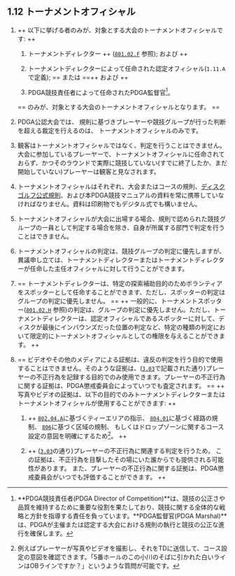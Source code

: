 ## 1.12 トーナメントオフィシャル

1. ++ 以下に挙げる者のみが、対象とする大会のトーナメントオフィシャルです: ++

    1. トーナメントディレクター ++ ([`801.02.F`](ordg/80102) 参照); および ++

    1. トーナメントディレクターによって任命された認定オフィシャル(`1.11.A`で定義);
    == または ==++ および ++

    1. PDGA競技責任者によって任命されたPDGA監督官[^1.12.1]。

    == のみが、対象とする大会のトーナメントオフィシャルとなります。 ==

1. PDGA公認大会では、
規則に基づきプレーヤーや競技グループが行った判断を超える裁定を行えるのは、
トーナメントオフィシャルのみです。

1. 観客はトーナメントオフィシャルではなく、判定を行うことはできません。大会に参加しているプレーヤーで、トーナメントオフィシャルに任命されておらず、かつそのラウンドで実際に競技していない(すでに終了したか、まだ開始していない)プレーヤーは観客と見なされます。

1. トーナメントオフィシャルはそれぞれ、大会またはコースの規則、[ディスクゴルフ公式規則](ordg/index)、および本PDGA競技マニュアルの資料を常に携帯していなければなりません。資料は印刷物でもデジタル式でも構いません。

1. トーナメントオフィシャルが大会に出場する場合、規則で認められた競技グループの一員として判定する場合を除き、自身が所属する部門で判定を行うことはできません。

1. トーナメントオフィシャルの判定は、競技グループの判定に優先しますが、異議申し立ては、トーナメントディレクターまたはトーナメントディレクターが任命した主任オフィシャルに対して行うことができます。

1. == トーナメントディレクターは、特定の探索補助目的のためボランティアをスポッターとして任命することができます、ただし、スポッターの判定はグループの判定に優先しません。 ==
++ 一般的に、トーナメントスポッター([`801.02.H`](ordg/80102) 参照)の判定は、グループの判定に優先しません。ただし、トーナメントディレクターは、認定オフィシャルであるスポッターに対して、ディスクが最後にインバウンズだった位置の判定など、特定の種類の判定において限定的にトーナメントオフィシャルとしての権限を与えることができます。 ++

1. == ビデオやその他のメディアによる証拠は、違反の判定を行う目的で使用することはできません。そのような証拠は、([`3.03`](#プレーヤーの不正行為)で記載された通り)プレーヤーの不正行為を記録する目的でのみ使用できます。プレーヤーの不正行為に関する証拠は、PDGA懲戒委員会によっていつでも査定されます。 ==
++ 写真やビデオの証拠は、以下の目的でのみトーナメントディレクターまたはトーナメントオフィシャルが使用することができます: ++

	1. ++ [`802.04.A`](ordg/80204)に基づくティーエリアの指示、
    [`804.01`](ordg/80401)に基づく経路の規制、
    [`806`](ordg/806)に基づく区域の規制、
    もしくはドロップゾーンに関するコース設定の意図を明確にするため[^1.12.2]。 ++

    1. ++ ([`3.03`](#プレーヤーの不正行為)の通り)プレーヤーの不正行為に関連する判定を行うため。
    この証拠は、不正行為を目撃したその場にいた誰からでも提供される可能性があります。
    また、プレーヤーの不正行為に関する証拠は、PDGA懲戒委員会がいつでも評価することができます。 ++

[^1.12.1]: **PDGA競技責任者(PDGA Director of Competition)**は、競技の公正さや品質を維持するために重要な役割を果たしており、競技に関する全体的な戦略と方針を指導する責任を負っています。**PDGA監督官(PDGA Marshal)**は、PDGAが主催または認定する大会における規則の執行と競技の公正な進行を確保します。

[^1.12.2]: 例えばプレーヤーが写真やビデオを撮影し、それをTDに送信して、コース設定の意図を確認できます。「5番ホールのこの小川のそばに引かれた白いラインはOBラインですか？」というような質問が可能です。
